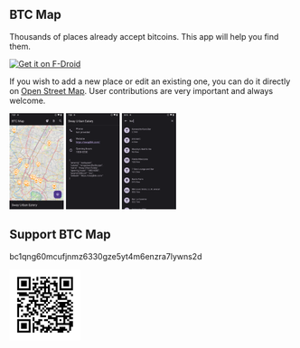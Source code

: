 ## BTC Map

Thousands of places already accept bitcoins. This app will help you find them.

<p>
  <a href="https://f-droid.org/packages/org.btcmap/">
    <img src="https://f-droid.org/badge/get-it-on.png" alt="Get it on F-Droid" height="80">
  </a>
</p>

If you wish to add a new place or edit an existing one, you can do it directly on [Open Street Map](https://www.openstreetmap.org). User contributions are very important and always welcome.

<p>
<img alt="" src="fastlane/metadata/android/en-US/images/phoneScreenshots/1.png" width="19%">
<img alt="" src="fastlane/metadata/android/en-US/images/phoneScreenshots/2.png" width="19%">
<img alt="" src="fastlane/metadata/android/en-US/images/phoneScreenshots/3.png" width="19%">
</p>

## Support BTC Map

bc1qng60mcufjnmz6330gze5yt4m6enzra7lywns2d

<img src="app/src/main/res/drawable-nodpi/btc_address.png" width="25%">

